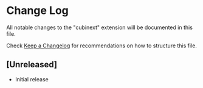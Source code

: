 # Change Log

All notable changes to the "cubinext" extension will be documented in this file.

Check [Keep a Changelog](http://keepachangelog.com/) for recommendations on how to structure this file.

## [Unreleased]

- Initial release